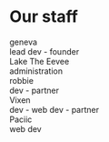 # Our staff
geneva <br>
lead dev - founder <br>
Lake The Eevee <br>
administration <br>
robbie <br>
dev - partner <br>
Vixen <br>
dev - web dev - partner <br>
Paciic <br>
web dev <br>
